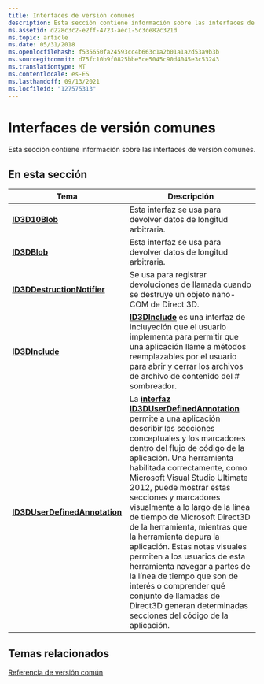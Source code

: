 ```yaml
---
title: Interfaces de versión comunes
description: Esta sección contiene información sobre las interfaces de versión comunes.
ms.assetid: d228c3c2-e2ff-4723-aec1-5c3ce82c321d
ms.topic: article
ms.date: 05/31/2018
ms.openlocfilehash: f535650fa24593cc4b663c1a2b01a1a2d53a9b3b
ms.sourcegitcommit: d75fc10b9f0825bbe5ce5045c90d4045e3c53243
ms.translationtype: MT
ms.contentlocale: es-ES
ms.lasthandoff: 09/13/2021
ms.locfileid: "127575313"
---
```

# <a name="common-version-interfaces"></a>Interfaces de versión comunes

Esta sección contiene información sobre las interfaces de versión comunes.

## <a name="in-this-section"></a>En esta sección

| Tema | Descripción |
|-|-|
| [**ID3D10Blob**](/windows/win32/api/d3dcommon/nn-d3dcommon-id3d10blob) | Esta interfaz se usa para devolver datos de longitud arbitraria. |
| [**ID3DBlob**](/previous-versions/windows/desktop/legacy/ff728743(v=vs.85)) | Esta interfaz se usa para devolver datos de longitud arbitraria. |
| [**ID3DDestructionNotifier**](/windows/win32/api/d3dcommon/nn-d3dcommon-id3ddestructionotifier) | Se usa para registrar devoluciones de llamada cuando se destruye un objeto nano-COM de Direct 3D. |
| [**ID3DInclude**](/windows/desktop/api/D3Dcommon/nn-d3dcommon-id3dinclude) | [**ID3DInclude**](/windows/desktop/api/D3Dcommon/nn-d3dcommon-id3dinclude) es una interfaz de incluyeción que el usuario implementa para permitir que una aplicación llame a métodos reemplazables por el usuario para abrir y cerrar los archivos de archivo de contenido del \# sombreador. |
| [**ID3DUserDefinedAnnotation**](/windows/desktop/api/D3D11_1/nn-d3d11_1-id3duserdefinedannotation) | La [**interfaz ID3DUserDefinedAnnotation**](/windows/desktop/api/D3D11_1/nn-d3d11_1-id3duserdefinedannotation) permite a una aplicación describir las secciones conceptuales y los marcadores dentro del flujo de código de la aplicación. Una herramienta habilitada correctamente, como Microsoft Visual Studio Ultimate 2012, puede mostrar estas secciones y marcadores visualmente a lo largo de la línea de tiempo de Microsoft Direct3D de la herramienta, mientras que la herramienta depura la aplicación. Estas notas visuales permiten a los usuarios de esta herramienta navegar a partes de la línea de tiempo que son de interés o comprender qué conjunto de llamadas de Direct3D generan determinadas secciones del código de la aplicación. |

## <a name="related-topics"></a>Temas relacionados

[Referencia de versión común](d3d11-graphics-reference-d3d11-common.md)
